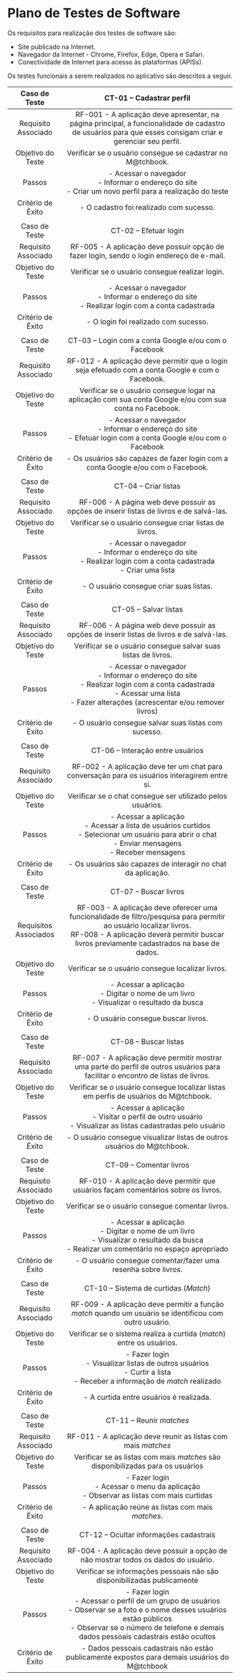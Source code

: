 # Plano de Testes de Software

Os requisitos para realização dos testes de software são: 

- Site publicado na Internet.
- Navegador da Internet - Chrome, Firefox, Edge, Opera e Safari.
- Conectividade de Internet para acesso às plataformas (APISs).

Os testes funcionais a serem realizados no aplicativo são descritos a seguir.
 
| Caso de Teste 	| CT-01 – Cadastrar perfil 	|
|:---:	|:---:	|
|	Requisito Associado 	| RF-001 - A aplicação deve apresentar, na página principal, a funcionalidade de cadastro de usuários para que esses consigam criar e gerenciar seu perfil. |
| Objetivo do Teste 	| Verificar se o usuário consegue se cadastrar no M@tchbook. |
| Passos 	| - Acessar o navegador <br> - Informar o endereço do site <br> - Criar um novo perfil para a realização do teste |
|Critério de Êxito | - O cadastro foi realizado com sucesso. |
|  	|  	|
| Caso de Teste 	| CT-02 – Efetuar login	|
|Requisito Associado | RF-005	- A aplicação deve possuir opção de fazer login, sendo o login endereço de e-mail. |
| Objetivo do Teste 	| Verificar se o usuário consegue realizar login. |
| Passos 	| - Acessar o navegador <br> - Informar o endereço do site <br> - Realizar login com a conta cadastrada |
|Critério de Êxito | - O login foi realizado com sucesso. |
|  	|  	|
| Caso de Teste | CT-03 – Login com a conta Google e/ou com o Facebook |
|Requisito Associado | RF-012 - A aplicação deve permitir que o login seja efetuado com a conta Google e com o Facebook.	|
|Objetivo do Teste | Verificar se o usuário consegue logar na aplicação com sua conta Google e/ou com sua conta no Facebook. |
|Passos | - Acessar o navegador <br> - Informar o endereço do site <br> - Efetuar login com a conta Google e/ou com o Facebook |
|Critério de Êxito | - Os usuários são capazes de fazer login com a conta Google e/ou com o Facebook. |
|  	|  	|
| Caso de Teste | CT-04 – Criar listas |
|Requisito Associado | RF-006 - A página web deve possuir as opções de inserir listas de livros e de salvá-las.	|
|Objetivo do Teste | Verificar se o usuário consegue criar listas de livros. |
|Passos | - Acessar o navegador <br> - Informar o endereço do site <br> - Realizar login com a conta cadastrada <br> - Criar uma lista |
|Critério de Êxito | - O usuário consegue criar suas listas.  |
|  	|  	|
| Caso de Teste | CT-05 – Salvar listas |
|Requisito Associado | RF-006 - A página web deve possuir as opções de inserir listas de livros e de salvá-las.	|
|Objetivo do Teste | Verificar se o usuário consegue salvar suas listas de livros. |
|Passos | - Acessar o navegador <br> - Informar o endereço do site <br> - Realizar login com a conta cadastrada <br> - Acessar uma lista <br> - Fazer alterações (acrescentar e/ou remover livros) |
|Critério de Êxito | - O usuário consegue salvar suas listas com sucesso. |
|  	|  	|
| Caso de Teste | CT-06 – Interação entre usuários |
|Requisito Associado | RF-002 - A aplicação deve ter um chat para conversação para os usuários interagirem entre si.	|
|Objetivo do Teste | Verificar se o chat consegue ser utilizado pelos usuários. |
|Passos | -  Acessar a aplicação <br> - Acessar a lista de usuários curtidos <br> - Selecionar um usuário para abrir o chat <br> - Enviar mensagens <br> - Receber mensagens |
|Critério de Êxito | - Os usuários são capazes de interagir no chat da aplicação. |
|  	|  	|
| Caso de Teste | CT-07 – Buscar livros |
|Requisitos Associados | RF-003 - A aplicação deve oferecer uma funcionalidade de filtro/pesquisa para permitir ao usuário localizar livros.	<br> RF-008 - A aplicação deverá permitir buscar livros previamente cadastrados na base de dados.	|
|Objetivo do Teste | Verificar se o usuário consegue localizar livros. |
|Passos | - Acessar a aplicação <br> - Digitar o nome de um livro <br> - Visualizar o resultado da busca |
|Critério de Êxito | - O usuário consegue buscar livros. |
|  	|  	|
| Caso de Teste | CT-08 – Buscar listas |
|Requisito Associado | RF-007 - A aplicação deve permitir mostrar uma parte do perfil de outros usuários para facilitar o encontro de listas de livros.	|
|Objetivo do Teste | Verificar se o usuário consegue localizar listas em perfis de usuários do M@tchbook. |
|Passos | - Acessar a aplicação <br> - Visitar o perfil de outro usuário <br> - Visualizar as listas cadastradas pelo usuário |
|Critério de Êxito | - O usuário consegue visualizar listas de outros usuários do M@tchbook. |
|  	|  	|
| Caso de Teste | CT-09 – Comentar livros |
|Requisito Associado | RF-010 - A aplicação deve permitir que usuários façam comentários sobre os livros.	|
|Objetivo do Teste | Verificar se o usuário consegue comentar livros. |
|Passos | - Acessar a aplicação <br> - Digitar o nome de um livro <br> - Visualizar o resultado da busca <br> - Realizar um comentário no espaço apropriado |
|Critério de Êxito | - O usuário consegue comentar/fazer uma resenha sobre livros. |
|  	|  	|
| Caso de Teste | CT-10 – Sistema de curtidas (_Match_) |
|Requisito Associado | RF-009 - A aplicação deve permitir a função _match_ quando um usuário se identificou com outro usuário.	 |
|Objetivo do Teste | Verificar se o sistema realiza a curtida (_match_) entre os usuários. |
|Passos | - Fazer login <br> - Visualizar listas de outros usuários <br> - Curtir a lista <br> - Receber a informação de _match_ realizado |
|Critério de Êxito | - A curtida entre usuários é realizada. |
|  	|  	|
| Caso de Teste | CT-11 – Reunir _matches_ |
|Requisito Associado | RF-011 - A aplicação deve reunir as listas com mais _matches_	 |
|Objetivo do Teste | Verificar se as listas com mais _matches_ são disponibilizadas para os usuários |
|Passos | - Fazer login <br> - Acessar o menu da aplicação <br> - Observar as listas com mais curtidas |
|Critério de Êxito | - A aplicação reúne as listas com mais _matches_. |
|  	|  	|
| Caso de Teste | CT-12 – Ocultar informações cadastrais |
|Requisito Associado | RF-004 - A aplicação deve possuir a opção de não mostrar todos os dados do usuário.	 |
|Objetivo do Teste |  Verificar se informações pessoais não são disponibilizadas publicamente |
|Passos | - Fazer login <br> - Acessar o perfil de um grupo de usuários <br> - Observar se a foto e o nome desses usuários estão públicos <br> - Observar se o número de telefone e demais dados pessoais cadastrais estão ocultos |
|Critério de Êxito | -  Dados pessoais cadastrais não estão publicamente expostos para demais usuários do M@tchbook |
